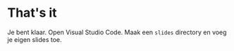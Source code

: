 # That's it

Je bent klaar. Open Visual Studio Code. Maak een `slides` directory en voeg je eigen slides toe.